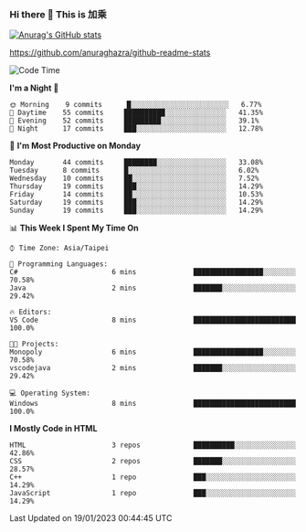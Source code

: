 ### Hi there 👋 This is 加乘

[![Anurag's GitHub stats](https://github-readme-stats.vercel.app/api?username=40436michael)](https://github.com/anuraghazra/github-readme-stats)

https://github.com/anuraghazra/github-readme-stats

<!--START_SECTION:waka-->
![Code Time](http://img.shields.io/badge/Code%20Time-8%20mins-blue)

**I'm a Night 🦉** 

```text
🌞 Morning    9 commits      █░░░░░░░░░░░░░░░░░░░░░░░░   6.77% 
🌆 Daytime    55 commits     ██████████░░░░░░░░░░░░░░░   41.35% 
🌃 Evening    52 commits     █████████░░░░░░░░░░░░░░░░   39.1% 
🌙 Night      17 commits     ███░░░░░░░░░░░░░░░░░░░░░░   12.78%

```
📅 **I'm Most Productive on Monday** 

```text
Monday       44 commits     ████████░░░░░░░░░░░░░░░░░   33.08% 
Tuesday      8 commits      █░░░░░░░░░░░░░░░░░░░░░░░░   6.02% 
Wednesday    10 commits     ██░░░░░░░░░░░░░░░░░░░░░░░   7.52% 
Thursday     19 commits     ███░░░░░░░░░░░░░░░░░░░░░░   14.29% 
Friday       14 commits     ██░░░░░░░░░░░░░░░░░░░░░░░   10.53% 
Saturday     19 commits     ███░░░░░░░░░░░░░░░░░░░░░░   14.29% 
Sunday       19 commits     ███░░░░░░░░░░░░░░░░░░░░░░   14.29%

```


📊 **This Week I Spent My Time On** 

```text
⌚︎ Time Zone: Asia/Taipei

💬 Programming Languages: 
C#                       6 mins              █████████████████░░░░░░░░   70.58% 
Java                     2 mins              ███████░░░░░░░░░░░░░░░░░░   29.42%

🔥 Editors: 
VS Code                  8 mins              █████████████████████████   100.0%

🐱‍💻 Projects: 
Monopoly                 6 mins              █████████████████░░░░░░░░   70.58% 
vscodejava               2 mins              ███████░░░░░░░░░░░░░░░░░░   29.42%

💻 Operating System: 
Windows                  8 mins              █████████████████████████   100.0%

```

**I Mostly Code in HTML** 

```text
HTML                     3 repos             ██████████░░░░░░░░░░░░░░░   42.86% 
CSS                      2 repos             ███████░░░░░░░░░░░░░░░░░░   28.57% 
C++                      1 repo              ███░░░░░░░░░░░░░░░░░░░░░░   14.29% 
JavaScript               1 repo              ███░░░░░░░░░░░░░░░░░░░░░░   14.29%

```



 Last Updated on 19/01/2023 00:44:45 UTC
<!--END_SECTION:waka-->

<!--
**40436michael/40436michael** is a ✨ _special_ ✨ repository because its `README.md` (this file) appears on your GitHub profile.

Here are some ideas to get you started:

- 🔭 I’m currently working on ...
- 🌱 I’m currently learning ...
- 👯 I’m looking to collaborate on ...
- 🤔 I’m looking for help with ...
- 💬 Ask me about ...
- 📫 How to reach me: ...
- 😄 Pronouns: ...
- ⚡ Fun fact: ...
-->
